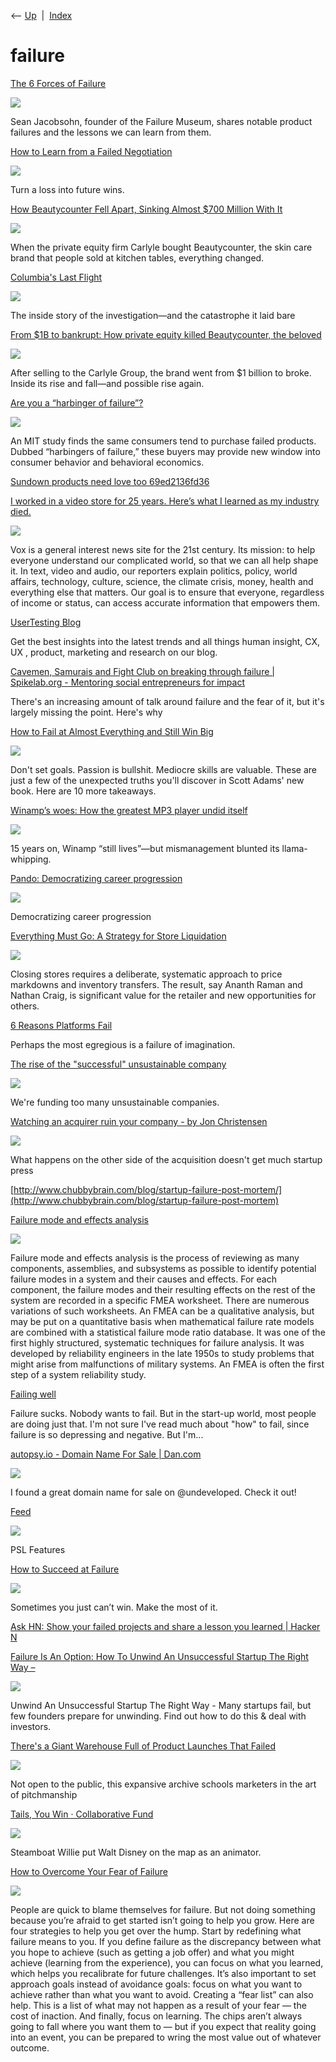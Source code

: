 <div class="nav">

⟵ [Up](index.html)  \|  [Index](index.html)

</div>

# failure

<div class="cards">

<div class="card">

<div class="card-title">

[The 6 Forces of
Failure](https://hbr.org/podcast/2025/04/the-6-forces-of-failure-and-how-to-protect-your-company-from-them)

</div>

<div class="card-image">

[![](https://hbr.org/resources/images/article_assets/2024/11/wide-hbr-on-strategy-24.png)](https://hbr.org/podcast/2025/04/the-6-forces-of-failure-and-how-to-protect-your-company-from-them)

</div>

Sean Jacobsohn, founder of the Failure Museum, shares notable product
failures and the lessons we can learn from them.

</div>

<div class="card">

<div class="card-title">

[How to Learn from a Failed
Negotiation](https://hbr.org/2025/03/how-to-learn-from-a-failed-negotiation)

</div>

<div class="card-image">

[![](https://hbr.org/resources/images/article_assets/2025/03/Mar25_11_2174150682.jpg)](https://hbr.org/2025/03/how-to-learn-from-a-failed-negotiation)

</div>

Turn a loss into future wins.

</div>

<div class="card">

<div class="card-title">

[How Beautycounter Fell Apart, Sinking Almost \$700 Million With
It](https://www.nytimes.com/2024/07/10/business/beautycounter-carlyle-gregg-renfrew.html)

</div>

<div class="card-image">

[![](https://static01.nyt.com/images/2024/06/05/multimedia/00BeautyCounter-Hill-qvgk/00BeautyCounter-Hill-qvgk-largeHorizontalJumbo.jpg)](https://www.nytimes.com/2024/07/10/business/beautycounter-carlyle-gregg-renfrew.html)

</div>

When the private equity firm Carlyle bought Beautycounter, the skin care
brand that people sold at kitchen tables, everything changed.

</div>

<div class="card">

<div class="card-title">

[Columbia's Last
Flight](https://www.theatlantic.com/magazine/archive/2003/11/columbias-last-flight/304204)

</div>

<div class="card-image">

[![](https://cdn.theatlantic.com/thumbor/aYWUqw-vcecT80bvFabCs7CRGBE=/4x77:1230x716/1200x625/media/img/2017/09/AP_03011602783-1/original.jpg)](https://www.theatlantic.com/magazine/archive/2003/11/columbias-last-flight/304204)

</div>

The inside story of the investigation—and the catastrophe it laid bare

</div>

<div class="card">

<div class="card-title">

[From \$1B to bankrupt: How private equity killed Beautycounter, the
beloved](https://www.fastcompany.com/91126756/what-went-wrong-at-beautycounter)

</div>

<div class="card-image">

[![](https://images.fastcompany.com/image/upload/f_webp,q_auto,c_fit,w_1024,h_1024/wp-cms-2/2024/05/p-1-91126756-beautycounter.jpg)](https://www.fastcompany.com/91126756/what-went-wrong-at-beautycounter)

</div>

After selling to the Carlyle Group, the brand went from \$1 billion to
broke. Inside its rise and fall—and possible rise again.

</div>

<div class="card">

<div class="card-title">

[Are you a “harbinger of
failure”?](https://news.mit.edu/2015/harbinger-failure-consumers-unpopular-products-1223)

</div>

<div class="card-image">

[![](https://news.mit.edu/sites/default/files/images/201512/MIT-Harbingers-Failure_0.jpg)](https://news.mit.edu/2015/harbinger-failure-consumers-unpopular-products-1223)

</div>

An MIT study finds the same consumers tend to purchase failed products.
Dubbed “harbingers of failure,” these buyers may provide new window into
consumer behavior and behavioral economics.

</div>

<div class="card">

<div class="card-title">

[Sundown products need love too
69ed2136fd36](https://hackernoon.com/sundown-products-need-love-too-69ed2136fd36)

</div>

</div>

<div class="card">

<div class="card-title">

[I worked in a video store for 25 years. Here’s what I learned as my
industry
died.](http://www.vox.com/2015/11/20/9757186/netflix-video-rental-store)

</div>

<div class="card-image">

[![](https://platform.vox.com/wp-content/uploads/sites/2/chorus/uploads/chorus_asset/file/9869923/shutterstock_118900012.0.0.0.jpg?quality=90&strip=all&crop=0%2C14.834548802189%2C100%2C70.330902395622&w=1200)](http://www.vox.com/2015/11/20/9757186/netflix-video-rental-store)

</div>

Vox is a general interest news site for the 21st century. Its mission:
to help everyone understand our complicated world, so that we can all
help shape it. In text, video and audio, our reporters explain politics,
policy, world affairs, technology, culture, science, the climate crisis,
money, health and everything else that matters. Our goal is to ensure
that everyone, regardless of income or status, can access accurate
information that empowers them.

</div>

<div class="card">

<div class="card-title">

[UserTesting
Blog](https://blog.getenjoyhq.com/how-to-handle-failure-as-a-product-manager)

</div>

Get the best insights into the latest trends and all things human
insight, CX, UX , product, marketing and research on our blog.

</div>

<div class="card">

<div class="card-title">

[Cavemen, Samurais and Fight Club on breaking through failure \|
Spikelab.org - Mentoring social entrepreneurs for
impact](http://www.spikelab.org/blog/missing-the-point-about-failure.html)

</div>

There's an increasing amount of talk around failure and the fear of it,
but it's largely missing the point. Here's why

</div>

<div class="card">

<div class="card-title">

[How to Fail at Almost Everything and Still Win
Big](https://www.farnamstreetblog.com/2013/12/scott-adams-fail-at-everything)

</div>

<div class="card-image">

[![](https://149664534.v2.pressablecdn.com/wp-content/uploads/2020/06/FS-LOGO.png)](https://www.farnamstreetblog.com/2013/12/scott-adams-fail-at-everything)

</div>

Don't set goals. Passion is bullshit. Mediocre skills are valuable.
These are just a few of the unexpected truths you'll discover in Scott
Adams' new book. Here are 10 more takeaways.

</div>

<div class="card">

<div class="card-title">

[Winamp’s woes: How the greatest MP3 player undid
itself](https://arstechnica.com/business/2012/06/winamp-how-greatest-mp3-player-undid-itself)

</div>

<div class="card-image">

[![](https://cdn.arstechnica.net/wp-content/uploads/2012/06/7165790694_d1ea0c5db2_o.jpg)](https://arstechnica.com/business/2012/06/winamp-how-greatest-mp3-player-undid-itself)

</div>

15 years on, Winamp “still lives”—but mismanagement blunted its
llama-whipping.

</div>

<div class="card">

<div class="card-title">

[Pando: Democratizing career
progression](https://pando.com/2012/11/24/the-big-takeaway-learning-from-failure)

</div>

<div class="card-image">

[![](https://cdn.prod.website-files.com/60e5a01c91b826762b161193/6112c2680c86ad3cd632ab90_og.png)](https://pando.com/2012/11/24/the-big-takeaway-learning-from-failure)

</div>

Democratizing career progression

</div>

<div class="card">

<div class="card-title">

[Everything Must Go: A Strategy for Store
Liquidation](http://hbswk.hbs.edu/item/everything-must-go-a-strategy-for-store-liquidation)

</div>

<div class="card-image">

[![](https://hbswk.hbs.edu/PublishingImages/social/hbswk_260.jpg)](http://hbswk.hbs.edu/item/everything-must-go-a-strategy-for-store-liquidation)

</div>

Closing stores requires a deliberate, systematic approach to price
markdowns and inventory transfers. The result, say Ananth Raman and
Nathan Craig, is significant value for the retailer and new
opportunities for others.

</div>

<div class="card">

<div class="card-title">

[6 Reasons Platforms
Fail](https://hbr.org/2016/03/6-reasons-platforms-fail)

</div>

Perhaps the most egregious is a failure of imagination.

</div>

<div class="card">

<div class="card-title">

[The rise of the "successful" unsustainable
company](https://blog.asmartbear.com/unsustainable-companies.html)

</div>

<div class="card-image">

[![](https://longform.asmartbear.com/unsustainable-companies/thumbnail-1200w.png)](https://blog.asmartbear.com/unsustainable-companies.html)

</div>

We're funding too many unsustainable companies.

</div>

<div class="card">

<div class="card-title">

[Watching an acquirer ruin your company - by Jon
Christensen](https://startupwin.kelsus.com/p/watching-an-acquirer-ruin-your-company)

</div>

<div class="card-image">

[![](https://substackcdn.com/image/fetch/w_1200,h_600,c_fill,f_jpg,q_auto:good,fl_progressive:steep,g_auto/https%3A%2F%2Fbucketeer-e05bbc84-baa3-437e-9518-adb32be77984.s3.amazonaws.com%2Fpublic%2Fimages%2F157b555a-c18a-466c-9e8d-f40ae80c066b_1550x1270.png)](https://startupwin.kelsus.com/p/watching-an-acquirer-ruin-your-company)

</div>

What happens on the other side of the acquisition doesn't get much
startup press

</div>

<div class="card">

<div class="card-title">

[http://www.chubbybrain.com/blog/startup-failure-post-mortem/](http://www.chubbybrain.com/blog/startup-failure-post-mortem)

</div>

</div>

<div class="card">

<div class="card-title">

[Failure mode and effects
analysis](https://en.wikipedia.org/wiki/Failure_mode_and_effects_analysis)

</div>

<div class="card-image">

[![](https://upload.wikimedia.org/wikipedia/commons/3/32/FMEA.png)](https://en.wikipedia.org/wiki/Failure_mode_and_effects_analysis)

</div>

Failure mode and effects analysis is the process of reviewing as many
components, assemblies, and subsystems as possible to identify potential
failure modes in a system and their causes and effects. For each
component, the failure modes and their resulting effects on the rest of
the system are recorded in a specific FMEA worksheet. There are numerous
variations of such worksheets. An FMEA can be a qualitative analysis,
but may be put on a quantitative basis when mathematical failure rate
models are combined with a statistical failure mode ratio database. It
was one of the first highly structured, systematic techniques for
failure analysis. It was developed by reliability engineers in the late
1950s to study problems that might arise from malfunctions of military
systems. An FMEA is often the first step of a system reliability study.

</div>

<div class="card">

<div class="card-title">

[Failing
well](http://informationarbitrage.com/post/2953984660/failing-well)

</div>

Failure sucks. Nobody wants to fail. But in the start-up world, most
people are doing just that. I'm not sure I've read much about "how" to
fail, since failure is so depressing and negative. But I'm...

</div>

<div class="card">

<div class="card-title">

[autopsy.io - Domain Name For Sale \| Dan.com](http://autopsy.io)

</div>

<div class="card-image">

[![](https://cdn2.dan.com/assets/public/meta_image-4d82981355bc90e79a8801ee2a706ede37e2473c6c9bd8a645158a371dbacfa5.png)](http://autopsy.io)

</div>

I found a great domain name for sale on @undeveloped. Check it out!

</div>

<div class="card">

<div class="card-title">

[Feed](https://www.psl.com/feed-posts/a-short-list-of-hard-questions-how-we-killed-arcus)

</div>

<div class="card-image">

[![](https://cdn.prod.website-files.com/5d3152346d95065922960b3a/62fecd43f8add03e85651bbb_Arcus.png)](https://www.psl.com/feed-posts/a-short-list-of-hard-questions-how-we-killed-arcus)

</div>

PSL Features

</div>

<div class="card">

<div class="card-title">

[How to Succeed at
Failure](https://www.theatlantic.com/family/archive/2022/01/happiness-after-failure/621236)

</div>

<div class="card-image">

[![](https://cdn.theatlantic.com/thumbor/_KAyT0KpaMO8u9ZzbFGzFrd4xtE=/0x11:2995x1571/1200x625/media/img/mt/2022/01/HowToBuildALife73/original.jpg)](https://www.theatlantic.com/family/archive/2022/01/happiness-after-failure/621236)

</div>

Sometimes you just can’t win. Make the most of it.

</div>

<div class="card">

<div class="card-title">

[Ask HN: Show your failed projects and share a lesson you learned \|
Hacker N](https://news.ycombinator.com/item?id=29673707)

</div>

</div>

<div class="card">

<div class="card-title">

[Failure Is An Option: How To Unwind An Unsuccessful Startup The Right
Way –](https://news.crunchbase.com/news/how-to-shut-down-startup)

</div>

<div class="card-image">

[![](https://news.crunchbase.com/wp-content/uploads/Unwinding_Failed_Startups.jpg)](https://news.crunchbase.com/news/how-to-shut-down-startup)

</div>

Unwind An Unsuccessful Startup The Right Way - Many startups fail, but
few founders prepare for unwinding. Find out how to do this & deal with
investors.

</div>

<div class="card">

<div class="card-title">

[There's a Giant Warehouse Full of Product Launches That
Failed](https://www.smithsonianmag.com/innovation/where-to-go-to-buy-failed-products-180967221?fbclid=IwAR2_RAl9SIKZVbKLXPlrKc1kr3qH1v04szpL9VArNTGbeQT8kGfXB6I98ac)

</div>

<div class="card-image">

[![](https://th-thumbnailer.cdn-si-edu.com/iny4mliIwRHxhqni1lUtRYThMrY=/fit-in/1600x0/https://tf-cmsv2-smithsonianmag-media.s3.amazonaws.com/filer/11/0a/110a13ed-686e-47ae-adb2-36cafa8e4528/dec2017_c22_prologue.jpg)](https://www.smithsonianmag.com/innovation/where-to-go-to-buy-failed-products-180967221?fbclid=IwAR2_RAl9SIKZVbKLXPlrKc1kr3qH1v04szpL9VArNTGbeQT8kGfXB6I98ac)

</div>

Not open to the public, this expansive archive schools marketers in the
art of pitchmanship

</div>

<div class="card">

<div class="card-title">

[Tails, You Win · Collaborative
Fund](https://www.collaborativefund.com/blog/tails-you-win)

</div>

<div class="card-image">

[![](https://api.urlbox.io/v1/sqyEJxrXaccBdLeR/638f2dbea7595320e32238b5a7f521bd835655e27feb8039ec020aca3a0ec5de/png?width=1200&height=630&url=https%3A%2F%2Fwww.collabfund.com%2Fblog%2Ftails-you-win%2F%3Fcovershot)](https://www.collaborativefund.com/blog/tails-you-win)

</div>

Steamboat Willie put Walt Disney on the map as an animator.

</div>

<div class="card">

<div class="card-title">

[How to Overcome Your Fear of
Failure](https://getpocket.com/explore/item/how-to-overcome-your-fear-of-failure)

</div>

<div class="card-image">

[![](https://hbr.org/resources/images/article_assets/2018/12/Dec18_10_906502772.jpg)](https://getpocket.com/explore/item/how-to-overcome-your-fear-of-failure)

</div>

People are quick to blame themselves for failure. But not doing
something because you’re afraid to get started isn’t going to help you
grow. Here are four strategies to help you get over the hump. Start by
redefining what failure means to you. If you define failure as the
discrepancy between what you hope to achieve (such as getting a job
offer) and what you might achieve (learning from the experience), you
can focus on what you learned, which helps you recalibrate for future
challenges. It’s also important to set approach goals instead of
avoidance goals: focus on what you want to achieve rather than what you
want to avoid. Creating a “fear list” can also help. This is a list of
what may not happen as a result of your fear — the cost of inaction. And
finally, focus on learning. The chips aren’t always going to fall where
you want them to — but if you expect that reality going into an event,
you can be prepared to wring the most value out of whatever outcome.

</div>

</div>
